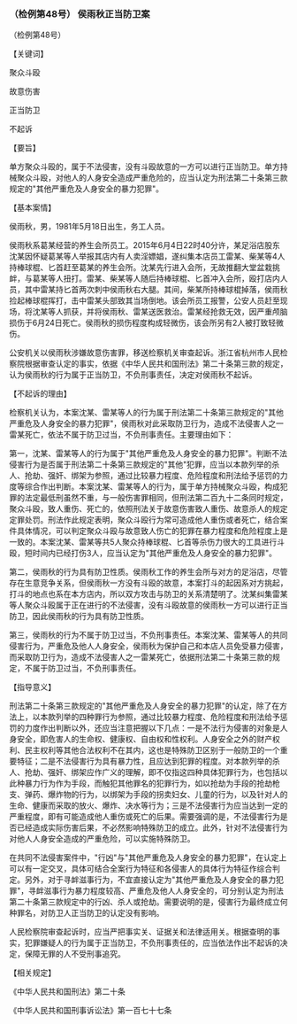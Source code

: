 ### （检例第48号） 侯雨秋正当防卫案

（检例第48号）

【关键词】

聚众斗殴

故意伤害

正当防卫

不起诉

【要旨】

单方聚众斗殴的，属于不法侵害，没有斗殴故意的一方可以进行正当防卫。单方持械聚众斗殴，对他人的人身安全造成严重危险的，应当认定为刑法第二十条第三款规定的"其他严重危及人身安全的暴力犯罪"。

【基本案情】

侯雨秋，男，1981年5月18日出生，务工人员。

侯雨秋系葛某经营的养生会所员工。2015年6月4日22时40分许，某足浴店股东沈某因怀疑葛某等人举报其店内有人卖淫嫖娼，遂纠集本店员工雷某、柴某等4人持棒球棍、匕首赶至葛某的养生会所。沈某先行进入会所，无故推翻大堂盆栽挑衅，与葛某等人扭打。雷某、柴某等人随后持棒球棍、匕首冲入会所，殴打店内人员，其中雷某持匕首两次刺中侯雨秋右大腿。其间，柴某所持棒球棍掉落，侯雨秋捡起棒球棍挥打，击中雷某头部致其当场倒地。该会所员工报警，公安人员赶至现场，将沈某等人抓获，并将侯雨秋、雷某送医救治。雷某经抢救无效，因严重颅脑损伤于6月24日死亡。侯雨秋的损伤程度构成轻微伤，该会所另有2人被打致轻微伤。

公安机关以侯雨秋涉嫌故意伤害罪，移送检察机关审查起诉。浙江省杭州市人民检察院根据审查认定的事实，依据《中华人民共和国刑法》第二十条第三款的规定，认为侯雨秋的行为属于正当防卫，不负刑事责任，决定对侯雨秋不起诉。

【不起诉的理由】

检察机关认为，本案沈某、雷某等人的行为属于刑法第二十条第三款规定的"其他严重危及人身安全的暴力犯罪"，侯雨秋对此采取防卫行为，造成不法侵害人之一雷某死亡，依法不属于防卫过当，不负刑事责任。主要理由如下：

第一，沈某、雷某等人的行为属于"其他严重危及人身安全的暴力犯罪"。判断不法侵害行为是否属于刑法第二十条第三款规定的"其他"犯罪，应当以本款列举的杀人、抢劫、强奸、绑架为参照，通过比较暴力程度、危险程度和刑法给予惩罚的力度等综合作出判断。本案沈某、雷某等人的行为，属于单方持械聚众斗殴，构成犯罪的法定最低刑虽然不重，与一般伤害罪相同，但刑法第二百九十二条同时规定，聚众斗殴，致人重伤、死亡的，依照刑法关于故意伤害致人重伤、故意杀人的规定定罪处罚。刑法作此规定表明，聚众斗殴行为常可造成他人重伤或者死亡，结合案件具体情况，可以判定聚众斗殴与故意致人伤亡的犯罪在暴力程度和危险程度上是一致的。本案沈某、雷某等共5人聚众持棒球棍、匕首等杀伤力很大的工具进行斗殴，短时间内已经打伤3人，应当认定为"其他严重危及人身安全的暴力犯罪"。

第二，侯雨秋的行为具有防卫性质。侯雨秋工作的养生会所与对方的足浴店，尽管存在生意竞争关系，但侯雨秋一方没有斗殴的故意，本案打斗的起因系对方挑起，打斗的地点也系在本方店内，所以双方攻击与防卫的关系清楚明了。沈某纠集雷某等人聚众斗殴属于正在进行的不法侵害，没有斗殴故意的侯雨秋一方可以进行正当防卫，因此侯雨秋的行为具有防卫性质。

第三，侯雨秋的行为不属于防卫过当，不负刑事责任。本案沈某、雷某等人的共同侵害行为，严重危及他人人身安全，侯雨秋为保护自己和本店人员免受暴力侵害，而采取防卫行为，造成不法侵害人之一雷某死亡，依据刑法第二十条第三款的规定，不属于防卫过当，不负刑事责任。

【指导意义】

刑法第二十条第三款规定的"其他严重危及人身安全的暴力犯罪"的认定，除了在方法上，以本款列举的四种罪行为参照，通过比较暴力程度、危险程度和刑法给予惩罚的力度作出判断以外，还应当注意把握以下几点：一是不法行为侵害的对象是人身安全，即危害人的生命权、健康权、自由权和性权利。人身安全之外的财产权利、民主权利等其他合法权利不在其内，这也是特殊防卫区别于一般防卫的一个重要特征；二是不法侵害行为具有暴力性，且应达到犯罪的程度。对本款列举的杀人、抢劫、强奸、绑架应作广义的理解，即不仅指这四种具体犯罪行为，也包括以此种暴力行为作为手段，而触犯其他罪名的犯罪行为，如以抢劫为手段的抢劫枪支、弹药、爆炸物的行为，以绑架为手段的拐卖妇女、儿童的行为，以及针对人的生命、健康而采取的放火、爆炸、决水等行为；三是不法侵害行为应当达到一定的严重程度，即有可能造成他人重伤或死亡的后果。需要强调的是，不法侵害行为是否已经造成实际伤害后果，不必然影响特殊防卫的成立。此外，针对不法侵害行为对他人人身安全造成的严重危险，可以实施特殊防卫。

在共同不法侵害案件中，"行凶"与"其他严重危及人身安全的暴力犯罪"，在认定上可以有一定交叉，具体可结合全案行为特征和各侵害人的具体行为特征作综合判定。另外，对于寻衅滋事行为，不宜直接认定为"其他严重危及人身安全的暴力犯罪"，寻衅滋事行为暴力程度较高、严重危及他人人身安全的，可分别认定为刑法第二十条第三款规定中的行凶、杀人或抢劫。需要说明的是，侵害行为最终成立何种罪名，对防卫人正当防卫的认定没有影响。

人民检察院审查起诉时，应当严把事实关、证据关和法律适用关。根据查明的事实，犯罪嫌疑人的行为属于正当防卫，不负刑事责任的，应当依法作出不起诉的决定，保障无罪的人不受刑事追究。

【相关规定】

《中华人民共和国刑法》第二十条

《中华人民共和国刑事诉讼法》第一百七十七条
